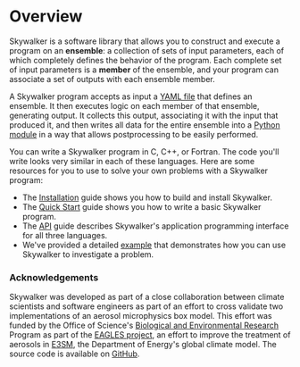 # Overview

Skywalker is a software library that allows you to construct and execute a
program on an **ensemble**: a collection of sets of input parameters, each of
which completely defines the behavior of the program. Each complete set of
input parameters is a **member** of the ensemble, and your program can associate
a set of outputs with each ensemble member.

A Skywalker program accepts as input a [YAML file](input.md) that defines an
ensemble. It then executes logic on each member of that ensemble, generating
output. It collects this output, associating it with the input that produced it,
and then writes all data for the entire ensemble into a [Python module](output.md)
in a way that allows postprocessing to be easily performed.

You can write a Skywalker program in C, C++, or Fortran. The code you'll write
looks very similar in each of these languages. Here are some resources for you
to use to solve your own problems with a Skywalker program:

* The [Installation](installation.md) guide shows you how to build and install
  Skywalker.
* The [Quick Start](quick_start.md) guide shows you how to write a basic
  Skywalker program.
* The [API](api.md) guide describes Skywalker's application programming
  interface for all three languages.
* We've provided a detailed [example](example.md) that demonstrates how you can
  use Skywalker to investigate a problem.

### Acknowledgements

Skywalker was developed as part of a close collaboration between climate
scientists and software engineers as part of an effort to cross validate two
implementations of an aerosol microphysics box model. This effort was funded by
the Office of Science's [Biological and Environmental
Research](https://science.osti.gov/ber) Program as part of the
[EAGLES project](https://climatemodeling.science.energy.gov/projects/enabling-aerosol-cloud-interactions-global-convection-permitting-scales-eagles),
an effort to improve the treatment of aerosols in
[E3SM](https://climatemodeling.science.energy.gov/projects/energy-exascale-earth-system-model),
the Department of Energy's global climate model. The source code is available on
[GitHub](https://github.com/eagles-project/skywalker).
